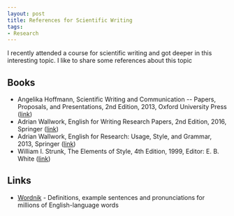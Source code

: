 ```yaml
---
layout: post
title: References for Scientific Writing
tags:
- Research
---
```

I recently attended a course for scientific writing and  got deeper in this interesting topic. I like to share some references about this topic

## Books
* Angelika Hoffmann, Scientific Writing and Communication -- Papers, Proposals, and Presentations, 2nd Edition, 2013, Oxford  University Press ([link](https://global.oup.com/ushe/product/scientific-writing-and-communication-9780199947560?cc=de&lang=en&))
* Adrian Wallwork, English for Writing Research Papers, 2nd Edition, 2016, Springer ([link](http://www.springer.com/gp/book/9783319260921))
* Adrian Wallwork, English for Research: Usage, Style, and Grammar, 2013, Springer ([link](http://www.springer.com/gp/book/9781461415923))
* William I. Strunk, The Elements of Style, 4th Edition, 1999, Editor: E. B. White ([link](https://en.wikipedia.org/wiki/The_Elements_of_Style))
## Links
* [Wordnik](https://www.wordnik.com/) - Definitions, example sentences and pronunciations for millions of English-language words
